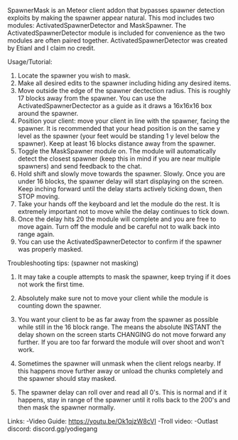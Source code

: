 SpawnerMask is an Meteor client addon that bypasses spawner detection exploits by making the spawner appear natural.
This mod includes two modules: ActivatedSpawnerDetector and MaskSpawner.
The ActivatedSpawnerDetector module is included for convenience as the two modules are often paired together. ActivatedSpawnerDetector was created by Etianl and I claim no credit.

Usage/Tutorial:
1. Locate the spawner you wish to mask.
2. Make all desired edits to the spawner including hiding any desired items.
3. Move outside the edge of the spawner dectection radius. This is roughly 17 blocks away from the spawner. You can use the ActivatedSpawnerDectector as a guide as it draws a 16x16x16 box around the spawner.
4. Position your client: move your client in line with the spawner, facing the spawner. It is recommended that your head position is on the same y level as the spawner (your feet would be standing 1 y level below the spawner). Keep at least 16 blocks distance away from the spawner.
5. Toggle the MaskSpawner module on. The module will automatically detect the closest spawner (keep this in mind if you are near multiple spawners) and send feedback to the chat.
6. Hold shift and slowly move towards the spawner. Slowly. Once you are under 16 blocks, the spawner delay will start displaying on the screen. Keep inching forward until the delay starts actively ticking down, then STOP moving.
7. Take your hands off the keyboard and let the module do the rest. It is extremely important not to move while the delay continues to tick down.
8. Once the delay hits 20 the module will complete and you are free to move again. Turn off the module and be careful not to walk back into range again.
9. You can use the ActivatedSpawnerDetector to confirm if the spawner was properly masked.

 Troubleshooting tips: (spawner not masking)
 1. It may take a couple attempts to mask the spawner, keep trying if it does not work the first time.
 2. Absolutely make sure not to move your client while the module is counting down the spawner.
 3. You want your client to be as far away from the spawner as possible while still in the 16 block range. The means the absolute INSTANT the delay shown on the screen starts CHANGING do not move forward any further. If you are too far forward the module will over shoot and won't work.

 4. Sometimes the spawner will unmask when the client relogs nearby. If this happens move further away or unload the chunks completely and the spawner should stay masked.
 5. The spawner delay can roll over and read all 0's. This is normal and if it happens, stay in range of the spawner until it rolls back to the 200's and then mask the spawner normally.

Links:
-Video Guide: https://youtu.be/Ok1qjzW8cVI
-Troll video: 
-Outlast discord: discord.gg/yodiegang
